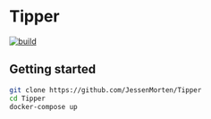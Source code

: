 # Tipper

[![build](https://github.com/JessenMorten/Tipper/actions/workflows/build.yml/badge.svg)](https://github.com/JessenMorten/Tipper/actions/workflows/build.yml)

## Getting started

```sh
git clone https://github.com/JessenMorten/Tipper
cd Tipper
docker-compose up
```
